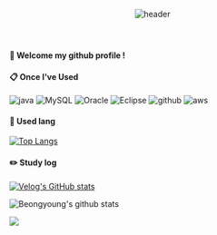<header align="center">
  
![header](https://capsule-render.vercel.app/api?type=cylinder&color=000000&height=150&section=header&text=BeongYoung&fontColor=ffffff&fontSize=70&animation=fadeIn&fontAlignY=55)  
</header>

####  :wave: Welcome my github profile !
  
####  :clipboard: Once I've Used

<img src="https://img.shields.io/badge/JAVA-007396?style=for-the-badge&logo=java&logoColor=white" alt="java">
<img src="https://img.shields.io/badge/MySQL-4479A1?style=for-the-badge&logo=MySQL&logoColor=white" alt="MySQL">
<img src="https://img.shields.io/badge/Oracle-F80000?style=for-the-badge&logo=Oracle&logoColor=white" alt="Oracle">
<img src="https://img.shields.io/badge/Eclipse-2C2255?style=for-the-badge&logo=Eclipse%20IDE&logoColor=white" alt="Eclipse">
<img src="https://img.shields.io/badge/github-181717?style=for-the-badge&logo=github&logoColor=white" alt="github">
<img src="https://img.shields.io/badge/aws-232F3E?style=for-the-badge&logo=aws&logoColor=white" alt="aws">

<body>

#### :1st_place_medal: Used lang
[![Top Langs](https://github-readme-stats.vercel.app/api/top-langs/?username=beongyoung&layout=compact)](https://github.com/anuraghazra/github-readme-stats)

#### :pencil2: Study log
[![Velog's GitHub stats](https://velog-readme-stats.vercel.app/api?name=beongyoung&color=dark)](https://velog.io/@beongyoung)

![Beongyoung's github stats](https://github-readme-stats.vercel.app/api?username=beongyoung&show_icons=true&theme=tokyonight)

<a href="https://opgc.me/#/users/beongyoung" target="_blank"><img src="https://api.opgc.me/githubs/users/beongyoung/tag/?theme=basic" /></a>
</body>
</div>
<!--
**beongyoung/beongyoung** is a ✨ _special_ ✨ repository because its `README.md` (this file) appears on your GitHub profile.

Here are some ideas to get you started:

- 🔭 I’m currently working on ...
- 🌱 I’m currently learning ...
- 👯 I’m looking to collaborate on ...
- 🤔 I’m looking for help with ...
- 💬 Ask me about ...
- 📫 How to reach me: ...
- 😄 Pronouns: ...
- ⚡ Fun fact: ...
-->

